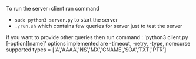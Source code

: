 To run the server+client run command 
- `sudo python3 server.py`  to start the server
- `./run.sh` which contains few queries for server just to test the server

if you want to provide other queries then run command :
    'python3 client.py [-option][name]'
    options implemented are -timeout, -retry, -type, norecurse
    supported types = ['A','AAAA','NS','MX','CNAME','SOA','TXT','PTR']

